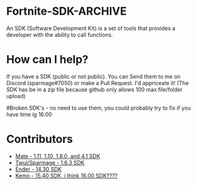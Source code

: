 # Fortnite-SDK-ARCHIVE
An SDK (Software Development Kit) is a set of tools that provides a developer with the ability to call functions.

# How can I help?
If you have a SDK (public or not public). You can Send them to me on Discord (sparmage#7050) or make a Pull Request. I'd appriceate it! (The SDK has be in a zip file because github only allows 100 max file/folder upload)

#Broken SDK's - no need to use them, you could probably try to fix if you have time ig
16.00

# Contributors
- [Mate - 1.11, 1.10, 1.8.0, and 4.1 SDK](https://github.com/McMistrzYT)
- [Twui/Sparmage - 1.6.3 SDK](https://github.com/Sparmage)
- [Ender - 14.30 SDK](https://github.com/Ender-0001)
- [Kemo - 15.40 SDK, i think 16.00 SDK????](https://github.com/kem0x)
